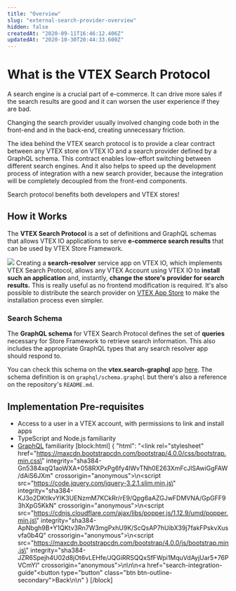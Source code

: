 ```yaml
---
title: "Overview"
slug: "external-search-provider-overview"
hidden: false
createdAt: "2020-09-11T16:46:12.406Z"
updatedAt: "2020-10-30T20:44:33.600Z"
---
```


# What is the VTEX Search Protocol

A search engine is a crucial part of e-commerce. It can drive more sales if the search results are good and it can worsen the user experience if they are bad.

Changing the search provider usually involved changing code both in the front-end and in the back-end, creating unnecessary friction.

The idea behind the VTEX search protocol is to provide a clear contract between any VTEX store on VTEX IO and a search provider defined by a GraphQL schema. This contract enables low-effort switching between different search engines. And it also helps to speed up the development process of integration with a new search provider, because the integration will be completely decoupled from the front-end components.

Search protocol benefits both developers and VTEX stores!

## How it Works

The **VTEX Search Protocol** is a set of definitions and GraphQL schemas that allows VTEX IO applications to serve **e-commerce search results** that can be used by VTEX Store Framework.

![](https://cdn.jsdelivr.net/gh/vtexdocs/dev-portal-content@main/docs/guides/Integration%20Guides/search-integration-guide/b4ac10c-search-protocol_22.png)
Creating a **search-resolver** service app on VTEX IO, which implements VTEX Search Protocol, allows any VTEX Account using VTEX IO to **install such an application** and, instantly, **change the store's provider for search results.** This is really useful as no frontend modification is required. It's also possible to distribute the search provider on [VTEX App Store](https://apps.vtex.com/) to make the installation process even simpler.

### Search Schema

The **GraphQL schema** for VTEX Search Protocol defines the set of **queries** necessary for Store Framework to retrieve search information. This also includes the appropriate GraphQL types that any search resolver app should respond to.

You can check this schema on the **vtex.search-graphql** app [here](https://github.com/vtex-apps/search-graphql). The schema definition is on `graphql/schema.graphql` but there's also a reference on the repository's `README.md`.

## Implementation Pre-requisites

- Access to a user in a VTEX account, with permissions to link and install apps
- TypeScript and Node.js familiarity
- [GraphQL](https://graphql.org/) familiarity
[block:html]
{
  "html": "<link rel=\"stylesheet\" href=\"https://maxcdn.bootstrapcdn.com/bootstrap/4.0.0/css/bootstrap.min.css\" integrity=\"sha384-Gn5384xqQ1aoWXA+058RXPxPg6fy4IWvTNh0E263XmFcJlSAwiGgFAW/dAiS6JXm\" crossorigin=\"anonymous\">\n<script src=\"https://code.jquery.com/jquery-3.2.1.slim.min.js\" integrity=\"sha384-KJ3o2DKtIkvYIK3UENzmM7KCkRr/rE9/Qpg6aAZGJwFDMVNA/GpGFF93hXpG5KkN\" crossorigin=\"anonymous\"></script>\n<script src=\"https://cdnjs.cloudflare.com/ajax/libs/popper.js/1.12.9/umd/popper.min.js\" integrity=\"sha384-ApNbgh9B+Y1QKtv3Rn7W3mgPxhU9K/ScQsAP7hUibX39j7fakFPskvXusvfa0b4Q\" crossorigin=\"anonymous\"></script>\n<script src=\"https://maxcdn.bootstrapcdn.com/bootstrap/4.0.0/js/bootstrap.min.js\" integrity=\"sha384-JZR6Spejh4U02d8jOt6vLEHfe/JQGiRRSQQxSfFWpi1MquVdAyjUar5+76PVCmYl\" crossorigin=\"anonymous\"></script>\n\n\n<a href=\"search-integration-guide\"<button type=\"button\" class=\"btn btn-outline-secondary\">Back</button></a>\n\n<style></style>"
}
[/block]
